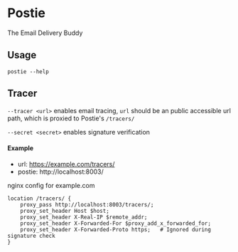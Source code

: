 Postie
===
The Email Delivery Buddy

## Usage

```shell
postie --help
```

## Tracer
`--tracer <url>` enables email tracing, `url` should be an public accessible url path, which is proxied to Postie's `/tracers/`

`--secret <secret>` enables signature verification 

#### Example
* url: https://example.com/tracers/
* postie: http://localhost:8003/

nginx config for example.com

```
location /tracers/ {
    proxy_pass http://localhost:8003/tracers/;
    proxy_set_header Host $host;
    proxy_set_header X-Real-IP $remote_addr;
    proxy_set_header X-Forwarded-For $proxy_add_x_forwarded_for;
    proxy_set_header X-Forwarded-Proto https;   # Ignored during signature check
}
```
